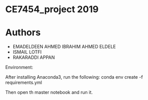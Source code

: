 # CE7454_project 2019

# Authors
- EMADELDEEN AHMED IBRAHIM AHMED ELDELE
- ISMAIL LOTFI
- RAKARADDI APPAN



Environment: 

After installing Anaconda3, run the following:
    conda env create -f requirements.yml
    
    
Then open th master notebook and run it.
